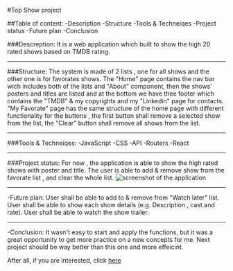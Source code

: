 #Top Show project

##Table of content:
-Description
-Structure
-Tools & Techneiqes 
-Project status
-Future plan
-Conclusion

###Descreption:
It is a web application which built to show the high 20 rated shows based on TMDB rating.

-----------------------------------------------------------------

###Structure:
The system is made of 2 lists , one for all shows and the other one is for favorates shows.
The "Home" page contains the nav bar wich includes both of the lists and "About" component, then the shows' posters and titles are listed and at the bottom we have thee footer which contains the "TMDB" & my copyrights and my "Linkedin" page for contacts.
"My Favorate" page has the same structure of the home page with different functionality for the buttons , the first button shall remove a selected show from the list, the "Clear" button shall remove all shows from the list.

----------------------------------------------------------------

###Tools & Techneiqes:
-JavaScript
-CSS
-API
-Routers
-React

----------------------------------------------------------------

###Project status:
For now , the application is able to show the high rated shows with poster and title. The user is able to add & remove show from the favorate list , and clear the whole list.
<img src="images/project.png" alt="screenshot of the application">

----------------------------------------------------------------

-Future plan:
User shall be able to add to & remove from "Watch later" list.
User shall be able to show each show details (e.g. Description , cast and rate).
User shall be able to watch the show trailer.

----------------------------------------------------------------

-Conclusion:
It wasn't easy to start and apply the functions, but it was a great opportunity to get more practice on a new concepts for me. Next project should be way better than this one and more effeicint.

After all, if you are interested, click <a href="https://fahadaldawish.github.io/top-shows/">here</a>
